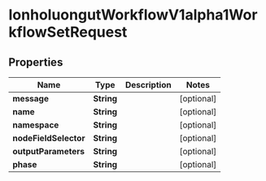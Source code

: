 

# IonholuongutWorkflowV1alpha1WorkflowSetRequest


## Properties

Name | Type | Description | Notes
------------ | ------------- | ------------- | -------------
**message** | **String** |  |  [optional]
**name** | **String** |  |  [optional]
**namespace** | **String** |  |  [optional]
**nodeFieldSelector** | **String** |  |  [optional]
**outputParameters** | **String** |  |  [optional]
**phase** | **String** |  |  [optional]



